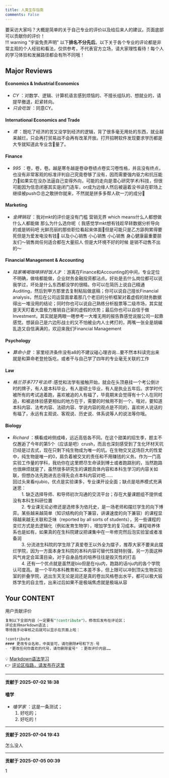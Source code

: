 ```yaml
---
title: 人类生存指南
comments: False
---
```

要采访大家吗？大概是简单的关于自己专业的评价以及给后来人的建议。页面底部可以贡献你的评价！    
!!! warning "宇宙免责声明"
    以下**排名不分先后**。以下关于各个专业的评论都是非常主观的个人经验和看法，仅供参考，不代表官方立场，请大家理性看待！每个人的学习体验和发展路径都会有所不同哦！

## Major Reviews
#### Economics & Industrial Economics

- *CY* ：对数学、逻辑、计算机语言感到烦恼的、不擅长组队的、想就业的，请提早撤退，赶紧转向。  
- *只会吃饭* ：同意CY。  

#### International Economics and Trade

- *鸢* ：既吃了经济的苦又没学到经济的逻辑，背了很多毫无用处的东西，就业越来越烂，只会再打贸易战不会再有改革开放。打开招聘软件发现要求学历都是大专就知道此专业含💩量了。

#### Finance 

- *995* ：卷，卷，卷。越是寒冬越是卷😅卷绩点卷实习卷性格，并且没有终点，也没有非常客观的标准评判自己究竟卷够了没有，因而需要强内驱力和抗压能力🥹如果实在没办法逼自己变得外向，可能的走向是潜心研究学术/科技，但很可能因为信息闭塞其实是闭门造车，or成为边缘人然后被逼着没书读在职场上继续被push🙃总之敢拼你就来，不然就是拼多多帮人砍一刀的成分🤗

#### Marketing

- *金牌销冠* ：我对mkt的评价是没有门槛 营销无界 which means什么人都想做 什么人都能做 那么为什么选你呢（ 我感觉学mkt想有钱趁早转数据分析导向的或是转码吧 光鲜亮丽的那些职位看起来体面🥱但是可能只是乙方舔狗累得要死但是为爱发电没有钱🥱  以及小心销售 小心销售 小心销售 身心健康最重要朋友们～销售岗任何适合都在大量招人 但是大环境不好的时候 是销不动售不出的～

#### Financial Management & Accounting

- *陆家嘴喝咖啡拼好饭人才* ：游离在Finance和Accounting的中间，专业定位不明确，做啥都能做，企业财务金融投资都沾点。好处是去什么岗位都可以说我学过，坏处是什么东西都没学的很精。你可以在简历上说自己精通Auditing，然后到甲方那里去复制粘贴做底稿；你可以说自己擅长Financial analysis，然后在公司运营面拿着那几个老旧的分析框架对着虚假的财务数据得出一堆没用的结论；同时你也可以说自己熟练分析股票等二级市场，其实就是天天盯着大盘极力推销自己家的虚假的优势；最后你也可以自信于做Investment，其实就是两眼一瞎参考一大堆无用的报告靠感觉说服公司一起靠感觉。想装自己是六边形战士的又不怕被业内人士拷打的，两嘴一张全是胡编乱造又自信满满的，欢迎来我们Financial Management
 
#### Psychology
- *算命小登* ：家里经济条件没有a8的不建议碰心理咨询…要不然本科读完出来就是和算命老登抢饭吃，或者干与自己学了四年的专业毫无关联的工作

#### Law

- *格兰芬多777号法师* :感觉和法学有接触开始，就会在头顶悬挂一个考公倒计时的牌子，有人是本科毕业，有人是硕士毕业，有人是执业五年后。求学时代被所有的考试追着跑，喜欢被追的人有福了，毕竟期末会觉得有十个人在同时追，和被追体验感更相似的地方在于，需要的时候用不到一个。哦对，要知道本科内容、法考内容、法硕内容、学说内容的观点是不同的，喜欢听人说话的有福了，永远有主观说、客观说、历史说、体系说等人的说法等你哦。

#### Biology

- *Richard* ：横看成岭侧成峰，远近高低各不同。在这个甜美的招生季，题主不仅邂逅了今年的第5个（应该是吧）crush，而且也深刻感受到了生化环材天坑已经是过去式，现在只剩下纯生物成为唯一的坑。在生物交叉这场巨大的性爱中，纯生物是唯一的0，肩负着被交叉的责任和不用赚钱的义务。作为一门高实验工作量的学科，我劝你在这里燃尽生命读到博士或者跑路别的，当然跑路也很麻烦就是了，虽然很多研究生的课题具体内容和本科生学习的内容关如联，但想办法先跑进去总得先会点本科内容对吧……  
    回过头来看njubio，优点是实验课多，专业课开设全面；缺点是培养模式充满迷思：  
 &emsp;&emsp;1. 缺乏选择导师、和导师初次沟通的交流平台；存在大量课题组不提供或没有本科生科研位置    
 &emsp;&emsp;2. 专业课无论必修还是选修多为依托史，是一场老师和摆烂学生的向下博弈。某些越来越简单（知识结构的向下兼容，讲课速度的向下兼容）的课程显得越来越无关联和乏味（reported by all sorts of students），另一些课程的变烂方式是去逻辑化（例如发育生物学），增加学生的复习成本。课程培养体系也是如有，如果真的在生科院建议把课集中在一年修完然后泡实验室或者准备润    
 &emsp;&emsp;3. 分流进生科院的学生除了真爱卷王以外全为摆子，推荐大家不要来此摆烂学院，因为一方面本身生科院的本科内容可替代性就特别强，另一方面这种风气肯定会耳濡目染，对于自身品性的培养往往是毁灭性的打击    
 &emsp;&emsp;4. 还有一个优点就是虽然是bio但是在nju内，跑路的话nju内的各个学院认可度高。是一个平均本科教育和二本差不多，但上限可以冲到顶尖生物实验室的折叠学院，逃出生天无论是润还是真的卷出风格卷出水平，都可以极大锻炼学生的自主性，出来过后如果不是极端焦虑就是极端从容    
 

## Your CONTENT
用户贡献评价
<div id="user-contributions"></div>

``` sql title="格式"  
复制以下全部内容（一定要有"!contribute"），修改后发布在评论区；  
评论支持markdown语法；  
等待我手动审核之后就可以显示在页面上啦： 

!contribute  
#### 更改专业名称，中英皆可，请勿删除#号和下方-号  
- *更改任何你喜欢的代号，请勿删除星号* ：更改评价内容……  
```
💡 [Markdown语法学习](https://markdown.com.cn/basic-syntax/line-breaks.html)  
👉 [评论区指路，请发布在这里](https://github.com/whocarsCynthia/whocarsCynthia.github.io/discussions/12)

 


---
**贡献于 2025-07-02 18:38**

  
#### 嗑学  
- *嗑学家* ：这是一条测试；  
   1.  好吃的；  
   2. 好吃的！

---
**贡献于 2025-07-04 19:43**

怎么没人

---
**贡献于 2025-07-05 00:39**

1